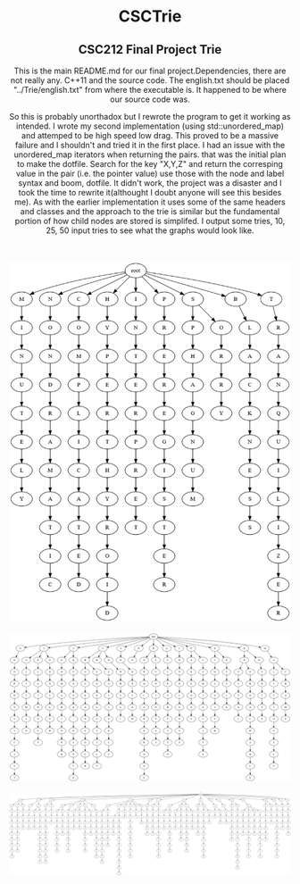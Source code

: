 <h1 align="center">CSCTrie</h1>
<h2 align="center">CSC212 Final Project Trie</h2>

<p align="center">This is the main README.md for our final project.Dependencies, there are not really any.  C++11 and the source code.  The english.txt should be placed "../Trie/english.txt" from where the executable is.  It happened to be where our source code was.
  
</p>

<p align="center">So this is probably unorthadox but I rewrote the program to get it working as intended.  I wrote my second implementation (using std::unordered_map) and attemped to be high speed low drag. 
This proved to be a massive failure and I shouldn't and tried it in the first place.  I had an issue with the unordered_map iterators when returning the pairs.
that was the initial plan to make the dotfile.  Search for the key "X,Y,Z" and return the corresping value in the pair (i.e. the pointer value) use those with the node and label syntax and boom, dotfile.  It didn't work, the project was a disaster and I took the time 
to rewrite it(althought I doubt anyone will see this besides me).  As with the earlier implementation it uses some of the same headers and classes and the approach to the trie is similar but the fundamental portion of how child nodes are stored is simplifed.  I output some tries,
10, 25, 50 input tries to see what the graphs would look like.</p>
<br>
<br>
<img src="img/10input.png">

<br>
<br>
<img src="img/25input.png">

<br>
<br>
<img src="img/50input.png">
